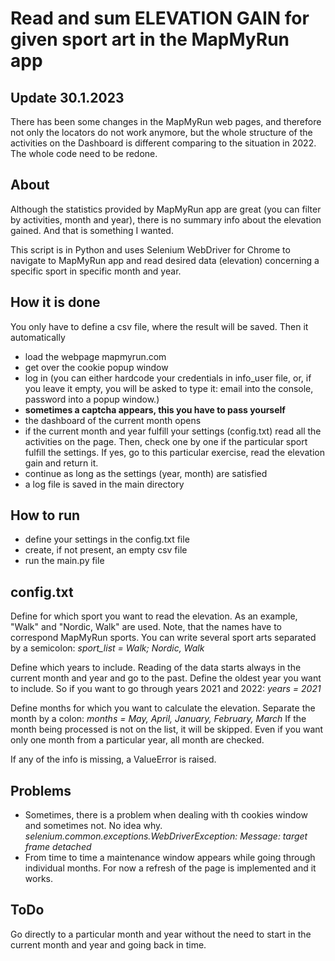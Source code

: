 Read and sum ELEVATION GAIN for given sport art in the MapMyRun app
=============

Update 30.1.2023
------
There has been some changes in the MapMyRun web pages, and therefore not only the locators
do not work anymore, but the whole structure of the activities on the Dashboard 
is different comparing to the situation in 2022. The whole code need to be redone.

About
------
Although the statistics provided by MapMyRun app are great 
(you can filter by activities, month and year), there is no 
summary info about the elevation gained. And that is something 
I wanted. 

This script is in Python and uses Selenium WebDriver for Chrome to navigate to MapMyRun app
and read desired data (elevation) concerning a specific sport in specific month and year.

How it is done
--------------
You only have to define a csv file, where the result will be saved.
Then it automatically
- load the webpage mapmyrun.com
- get over the cookie popup window
- log in (you can either hardcode your credentials in info_user file, or, if you leave it empty,
  you will be asked to type it: email into the console, password into a popup window.)
- **sometimes a captcha appears, this you have to pass yourself**
- the dashboard of the current month opens
- if the current month and year fulfill your settings (config.txt)
 read all the activities on the page. Then, check one by one if the
 particular sport fulfill the settings. If yes, go to this particular
 exercise, read the elevation gain and return it.
- continue as long as the settings (year, month) are satisfied
- a log file is saved in the main directory

How to run
-------------
- define your settings in the config.txt file
- create, if not present, an empty csv file
- run the main.py file

config.txt
-------------
Define for which sport you want to read the elevation. As an example, "Walk" and "Nordic, Walk" are used.
Note, that the names have to correspond MapMyRun sports. You can write several sport arts separated by a semicolon: 
_sport_list = Walk; Nordic, Walk_

Define which years to include. Reading of the data starts always in the current month and year and 
go to the past. Define the oldest year you want to include. So if you want to go through years 2021 and 2022:
_years = 2021_

Define months for which you want to calculate the elevation. Separate the month by a colon: 
_months = May, April, January, February, March_
If the month being processed is not on the list, it will be skipped. Even if you want only one month from 
a particular year, all month are checked.

If any of the info is missing, a ValueError is raised.

Problems
-------------
- Sometimes, there is a problem when dealing with th cookies window and sometimes not. No idea why.
_selenium.common.exceptions.WebDriverException: Message: target frame detached_
- From time to time a maintenance window appears while going through individual months. For now a refresh of the page is implemented and it works.

ToDo
-------------
Go directly to a particular month and year without the need to start in the current month and year and going back in time.
